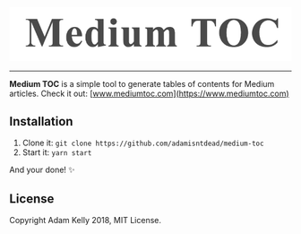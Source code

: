 <div style="text-align:center"><img src="https://github.com/adamisntdead/medium-toc/blob/master/resources/logo.png?raw=true"/></div>

---

__Medium TOC__ is a simple tool to generate tables of contents for Medium articles. Check it out: [www.mediumtoc.com](https://www.mediumtoc.com)

## Installation

1. Clone it: `git clone https://github.com/adamisntdead/medium-toc`
2. Start it: `yarn start`

And your done! :sparkles:

## License

Copyright Adam Kelly 2018, MIT License.
